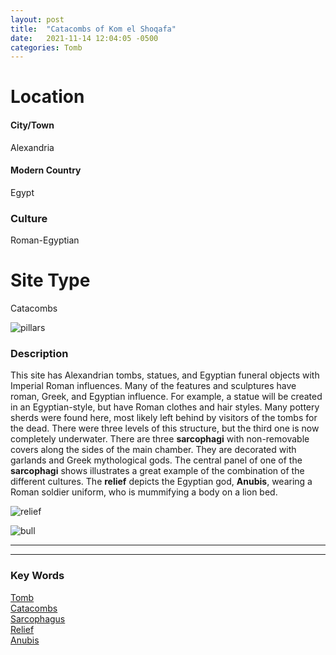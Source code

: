 ```yaml
---
layout: post
title:  "Catacombs of Kom el Shoqafa"
date:   2021-11-14 12:04:05 -0500
categories: Tomb
---
```

# Location
#### City/Town
 Alexandria
#### Modern Country
Egypt
### Culture
Roman-Egyptian
# Site Type
Catacombs

![pillars](https://upload.wikimedia.org/wikipedia/commons/thumb/4/4f/CatacombsKomElShoqafa2.jpg/574px-CatacombsKomElShoqafa2.jpg)
### Description
This site has Alexandrian tombs, statues, and Egyptian funeral objects with Imperial Roman influences. Many of the features and sculptures have roman, Greek, and Egyptian influence. For example, a statue will be created in an Egyptian-style, but have Roman clothes and hair styles. Many pottery sherds were found here, most likely left behind by visitors of the tombs for the dead. There were three levels of this structure, but the third one is now completely underwater. There are three **sarcophagi** with non-removable covers along the sides of the main chamber. They are decorated with garlands and Greek mythological gods. The central panel of one of the **sarcophagi** shows illustrates a great example of the combination of the different cultures. The **relief** depicts the Egyptian god, **Anubis**, wearing a Roman soldier uniform, who is mummifying a body on a lion bed.

![relief](https://upload.wikimedia.org/wikipedia/commons/c/c5/CatacombsKomElShoqafa4.jpg)

![bull](https://upload.wikimedia.org/wikipedia/commons/thumb/c/c6/CatacombsKomElShoqafa3.jpg/526px-CatacombsKomElShoqafa3.jpg)

---
---
### Key Words
[Tomb](https://www.britannica.com/topic/tomb)\
[Catacombs](https://www.britannica.com/topic/catacomb)\
[Sarcophagus](https://en.wikipedia.org/wiki/Sarcophagus)\
[Relief](https://en.wikipedia.org/wiki/Relief)\
[Anubis](https://www.britannica.com/topic/Anubis)

